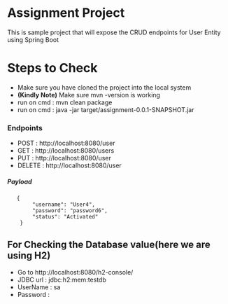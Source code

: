 # Assignment Project 
This is sample project that will expose the CRUD endpoints for User Entity using Spring Boot 

# Steps to Check 

- Make sure you have cloned the project into the local system  
- **(Kindly Note)** Make sure mvn -version is working 
- run on cmd : mvn clean package
- run on cmd : java -jar target/assignment-0.0.1-SNAPSHOT.jar

### Endpoints 
- POST : http://localhost:8080/user
- GET : http://localhost:8080/users
- PUT : http://localhost:8080/user
- DELETE : http://localhost:8080/user

##### Payload

       {
    	    "username": "User4",
    	    "password": "password6",
    	    "status": "Activated"
    	}

## For Checking the Database value(here we are using H2)

- Go to http://localhost:8080/h2-console/
- JDBC url : jdbc:h2:mem:testdb 
- UserName : sa
- Password : 
